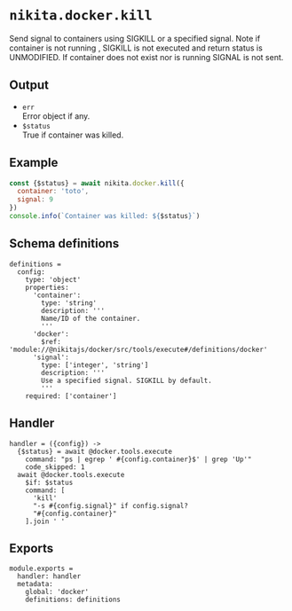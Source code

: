 
# `nikita.docker.kill`

Send signal to containers using SIGKILL or a specified signal.
Note if container is not running , SIGKILL is not executed and
return status is UNMODIFIED. If container does not exist nor is running
SIGNAL is not sent.

## Output

* `err`   
  Error object if any.
* `$status`   
  True if container was killed.

## Example

```js
const {$status} = await nikita.docker.kill({
  container: 'toto',
  signal: 9
})
console.info(`Container was killed: ${$status}`)
```

## Schema definitions

    definitions =
      config:
        type: 'object'
        properties:
          'container':
            type: 'string'
            description: '''
            Name/ID of the container.
            '''
          'docker':
            $ref: 'module://@nikitajs/docker/src/tools/execute#/definitions/docker'
          'signal':
            type: ['integer', 'string']
            description: '''
            Use a specified signal. SIGKILL by default.
            '''
        required: ['container']

## Handler

    handler = ({config}) ->
      {$status} = await @docker.tools.execute
        command: "ps | egrep ' #{config.container}$' | grep 'Up'"
        code_skipped: 1
      await @docker.tools.execute
        $if: $status
        command: [
          'kill'
          "-s #{config.signal}" if config.signal?
          "#{config.container}"
        ].join ' '

## Exports

    module.exports =
      handler: handler
      metadata:
        global: 'docker'
        definitions: definitions
